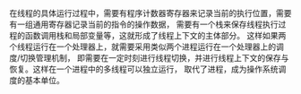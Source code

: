 在线程的具体运行过程中，需要有程序计数器寄存器来记录当前的执行位置，需要有一组通用寄存器记录当前的指令的操作数据， 需要有一个栈来保存线程执行过程的函数调用栈和局部变量等，这就形成了线程上下文的主体部分。 
这样如果两个线程运行在一个处理器上，就需要采用类似两个进程运行在一个处理器上的调度/切换管理机制， 即需要在一定时刻进行线程切换，并进行线程上下文的保存与恢复。这样在一个进程中的多线程可以独立运行， 取代了进程，成为操作系统调度的基本单位。